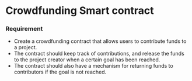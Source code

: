 # Crowdfunding Smart contract

### Requirement
- Create a crowdfunding contract that allows users to contribute funds to a project.
- The contract should keep track of contributions, and release the funds to the project creator when a certain goal has been reached.
- The contract should also have a mechanism for returning funds to contributors if the goal is not reached.

